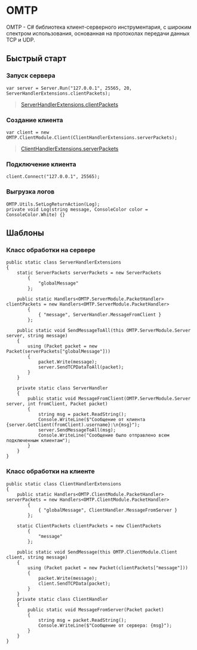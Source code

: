 # OMTP

OMTP - C# библиотека клиент-серверного инструментария, с широким спектром использования, основанная на протоколах передачи данных TCP и UDP. 

## Быстрый старт

### Запуск сервера
<pre><code class='language-cs'>var server = Server.Run("127.0.0.1", 25565, 20, ServerHandlerExtensions.clientPackets);
</code></pre>
>[ServerHandlerExtensions.clientPackets](#класс-обработки-на-сервере)
### Создание клиента
<pre><code class='language-cs'>var client = new OMTP.ClientModule.Client(ClientHandlerExtensions.serverPackets);
</code></pre>
>[ClientHandlerExtensions.serverPackets](#класс-обработки-на-клиенте)

### Подключение клиента
<pre><code class='language-cs'>client.Connect("127.0.0.1", 25565);
</code></pre>

### Выгрузка логов
<pre><code class='language-cs'>OMTP.Utils.SetLogReturnAction(Log);
private void Log(string message, ConsoleColor color = ConsoleColor.White) {}
</code></pre>

## Шаблоны

### Класс обработки на сервере
<pre><code class='language-cs'>public static class ServerHandlerExtensions
{
    static ServerPackets serverPackets = new ServerPackets
        {
            "globalMessage"
        };

    public static Handlers&lt;OMTP.ServerModule.PacketHandler&gt; clientPackets = new Handlers&lt;OMTP.ServerModule.PacketHandler&gt;
        {
            { "message", ServerHandler.MessageFromClient }
        };

    public static void SendMessageToAll(this OMTP.ServerModule.Server server, string message)
    {
        using (Packet packet = new Packet(serverPackets["globalMessage"]))
        {
            packet.Write(message);
            server.SendTCPDataToAll(packet);
        }
    }

    private static class ServerHandler
    {
        public static void MessageFromClient(OMTP.ServerModule.Server server, int fromClient, Packet packet)
        {
            string msg = packet.ReadString();
            Console.WriteLine($"Сообщение от клиента {server.GetClient(fromClient).username}:\n{msg}");
            server.SendMessageToAll(msg);
            Console.WriteLine("Сообщение было отправлено всем подключенным клиентам");
        }
    }
}</code></pre>

### Класс обработки на клиенте
<pre><code class='language-cs'>public static class ClientHandlerExtensions
{
    public static Handlers&lt;OMTP.ClientModule.PacketHandler&gt; serverPackets = new Handlers&lt;OMTP.ClientModule.PacketHandler&gt;
        {
            { "globalMessage", ClientHandler.MessageFromServer }
        };

    static ClientPackets clientPackets = new ClientPackets
        {
            "message"
        };

    public static void SendMessage(this OMTP.ClientModule.Client client, string message)
    {
        using (Packet packet = new Packet(clientPackets["message"]))
        {
            packet.Write(message);
            client.SendTCPData(packet);
        }
    }
    private static class ClientHandler
    {
        public static void MessageFromServer(Packet packet)
        {
            string msg = packet.ReadString();
            Console.WriteLine($"Сообщение от сервера: {msg}");
        }
    }
}</code></pre>
